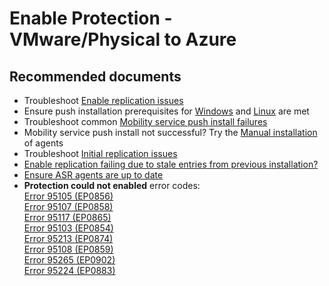 <properties
	pageTitle="Site Recovery (VMware to Azure)/Enable Protection"
	description="Site Recovery (VMware to Azure)/Common issues during Enable Protection"
	service="microsoft.recoveryservices"
	resource="vaults"
	authors="asgang"
	displayOrder=""
	selfHelpType="generic"
	supportTopicIds="32536405"
	resourceTags=""
	productPesIds="16370"
	cloudEnvironments="public"
/>

# Enable Protection - VMware/Physical to Azure

## **Recommended documents**
* Troubleshoot [Enable replication issues](https://docs.microsoft.com/azure/site-recovery/site-recovery-vmware-to-azure-protection-troubleshoot/) <br>
* Ensure push installation prerequisites for [Windows](https://docs.microsoft.com/azure/site-recovery/site-recovery-vmware-to-azure-install-mob-svc#prepare-for-a-push-installation-on-a-windows-computer) and [Linux](https://docs.microsoft.com/azure/site-recovery/site-recovery-vmware-to-azure-install-mob-svc#prepare-for-a-push-installation-on-a-linux-server) are met <br>
* Troubleshoot common [Mobility service push install failures](https://docs.microsoft.com/azure/site-recovery/site-recovery-vmware-to-azure-push-install-error-codes) <br>
* Mobility service push install not successful? Try the [Manual installation](https://docs.microsoft.com/azure/site-recovery/vmware-azure-install-mobility-service#prerequisites) of agents </br>
* Troubleshoot [Initial replication issues](https://docs.microsoft.com/azure/site-recovery/site-recovery-vmware-to-azure-protection-troubleshoot/) <br>
* [Enable replication failing due to stale entries from previous installation?](https://social.technet.microsoft.com/wiki/contents/articles/32026.asr-vmware-to-azure-how-to-cleanup-duplicatestale-entries.aspx) <br>
* [Ensure ASR agents are up to date](https://social.technet.microsoft.com/wiki/contents/articles/38544.azure-site-recovery-service-updates.aspx) <br>
* **Protection could not enabled**  error codes:<br>[Error 95105 (EP0856)](https://docs.microsoft.com/azure/site-recovery/site-recovery-vmware-to-azure-push-install-error-codes#error-95105---protection-could-not-be-enabled-ep0856)<br>[Error 95107 (EP0858)](https://docs.microsoft.com/azure/site-recovery/site-recovery-vmware-to-azure-push-install-error-codes#error-95107---protection-could-not-be-enabled-ep0858)<br>[Error 95117 (EP0865)](https://docs.microsoft.com/azure/site-recovery/site-recovery-vmware-to-azure-push-install-error-codes#error-95117---protection-could-not-be-enabled-ep0865)<br>[Error 95103  (EP0854)](https://docs.microsoft.com/azure/site-recovery/site-recovery-vmware-to-azure-push-install-error-codes#error-95103---protection-could-not-be-enabled-ep0854)<br>[Error 95213  (EP0874)](https://docs.microsoft.com/azure/site-recovery/site-recovery-vmware-to-azure-push-install-error-codes#error-95213---protection-could-not-be-enabled-ep0874)<br>[Error 95108 (EP0859)](https://docs.microsoft.com/azure/site-recovery/site-recovery-vmware-to-azure-push-install-error-codes#error-95108---protection-could-not-be-enabled-ep0859)<br>[Error 95265 (EP0902)](https://docs.microsoft.com/azure/site-recovery/site-recovery-vmware-to-azure-push-install-error-codes#error-95265---protection-could-not-be-enabled-ep0902)<br>[Error 95224  (EP0883)](https://docs.microsoft.com/azure/site-recovery/site-recovery-vmware-to-azure-push-install-error-codes#error-95224---protection-could-not-be-enabled-ep0883)<br>
